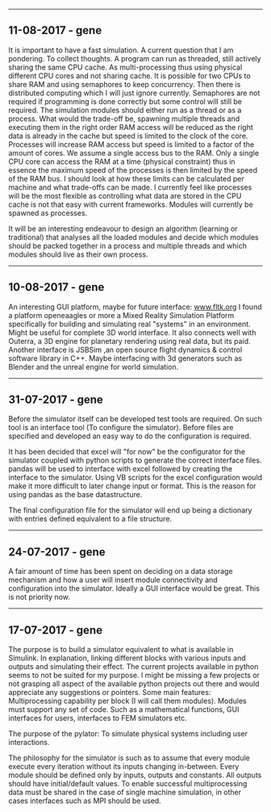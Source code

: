 -------------------------------------------------------------------------------
11-08-2017 - gene
-------------------------------------------------------------------------------
It is important to have a fast simulation. A current question that I am 
pondering. To collect thoughts. A program can run as threaded, still actively
sharing the same CPU cache. As multi-processing thus using physical different
CPU cores and not sharing cache. It is possible for two CPUs to share
RAM and using semaphores to keep concurrency. Then there is distributed 
computing which I will just ignore currently. Semaphores are not required if
programming is done correctly but some control will still be required. The
simulation modules should either run as a thread or as a process. What would
the trade-off be, spawning multiple threads and executing them in the right
order RAM access will be reduced as the right data is already in the cache
but speed is limited to the clock of the core. Processes will increase RAM
access but speed is limited to a factor of the amount of cores. We assume
a single access bus to the RAM. Only a single CPU core can access the RAM
at a time (physical constraint) thus in essence the maximum speed of the 
processes is then limited by the speed of the RAM bus. I should look at how
these limits can be calculated per machine and what trade-offs can be made.
I currently feel like processes will be the most flexible as controlling 
what data are stored in the CPU cache is not that easy with current 
frameworks. Modules will currently be spawned as processes. 

It will be an interesting endeavour to design an algorithm (learning or 
traditional) that analyses all the loaded modules and decide which modules
should be packed together in a process and multiple threads and which modules
should live as their own process.

-------------------------------------------------------------------------------
10-08-2017 - gene
-------------------------------------------------------------------------------
An interesting GUI platform, maybe for future interface:
www.fltk.org
I found a platform openeaagles or more a Mixed  Reality Simulation Platform
specifically for building and simulating real "systems" in an environment.
Might be useful for complete 3D world interface. It also connects well with
Outerra, a 3D engine for planetary rendering using real data, but its paid.
Another interface is JSBSim ,an open source flight dynamics & control 
software library in C++. Maybe interfacing with 3d generators such as Blender
and the unreal engine for world simulation.

-------------------------------------------------------------------------------
31-07-2017 - gene
-------------------------------------------------------------------------------
Before the simulator itself can be developed test tools are required. On 
such tool is an interface tool (To configure the simulator). Before files are
specified and developed an easy way to do the configuration is required.

It has been decided that excel will "for now" be the configurator for the
simulator coupled with python scripts to generate the correct interface files.
pandas will be used to interface with excel followed by creating the interface
to the simulator. Using VB scripts for the excel configuration would make it
more difficult to later change input or format. This is the reason for using
pandas as the base datastructure.

The final configuration file for the simulator will end up being a dictionary
with entries defined equivalent to a file structure.

-------------------------------------------------------------------------------
24-07-2017 - gene
-------------------------------------------------------------------------------
A fair amount of time has been spent on deciding on a data storage mechanism 
and how a user will insert module connectivity and configuration into the
simulator.
Ideally a GUI interface would be great. This is not priority now.

-------------------------------------------------------------------------------
17-07-2017 - gene
-------------------------------------------------------------------------------
The purpose is to build a simulator equivalent to what is available in 
Simulink. In explanation, linking different blocks with various inputs and
outputs and simulating their effect. 
The current projects available in python seems to not be suited for my 
purpose. I might be missing a few projects or not grasping all aspect of the 
available python projects out there and would appreciate any suggestions or 
pointers.
Some main features:
    Multiprocessing capability per block (I will call them modules).
    Modules must support any set of code. Such as a mathematical functions,
    GUI interfaces for users, interfaces to FEM simulators etc.

The purpose of the pylator:
    To simulate physical systems including user interactions.

The philosophy for the simulator is such as to assume that every module 
execute every iteration without its inputs changing in-between. Every module
should be defined only by inputs, outputs and constants. All outputs 
should have initial/default values. To enable successful multiprocessing 
data must be shared in the case of single machine simulation, in other 
cases interfaces such as MPI should be used.
